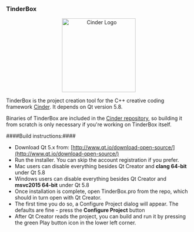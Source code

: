 ### TinderBox

<p align="center">
  <img src="https://github.com/cinder/TinderBox/blob/master/icons/TinderBox.png" alt="Cinder Logo" width="200" height="auto"/>
</p>

TinderBox is the project creation tool for the C++ creative coding framework [Cinder](https://libcinder.org). It depends on Qt version 5.8.

Binaries of TinderBox are included in the [Cinder repository](https://github.com/cinder/Cinder), so building it from scratch is only necessary if you're working on TinderBox itself.

####Build instructions:####
* Download Qt 5.x from: [http://www.qt.io/download-open-source/](http://www.qt.io/download-open-source/)
* Run the installer. You can skip the account registration if you prefer.
* Mac users can disable everything besides Qt Creator and **clang 64-bit** under Qt 5.8
* Windows users can disable everything besides Qt Creator and **msvc2015 64-bit** under Qt 5.8
* Once installation is complete, open TinderBox.pro from the repo, which should in turn open with Qt Creator.
* The first time you do so, a Configure Project dialog will appear. The defaults are fine - press the **Configure Project** button
* After Qt Creator reads the project, you can build and run it by pressing the green Play button icon in the lower left corner.
